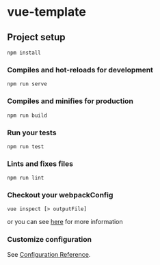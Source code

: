 # vue-template

## Project setup
```
npm install
```

### Compiles and hot-reloads for development
```
npm run serve
```

### Compiles and minifies for production
```
npm run build
```

### Run your tests
```
npm run test
```

### Lints and fixes files
```
npm run lint
```

### Checkout your webpackConfig
```
vue inspect [> outputFile]
```
or you can see [here](https://cli.vuejs.org/guide/webpack.html#simple-configuration) for more information
### Customize configuration
See [Configuration Reference](https://cli.vuejs.org/config/).
